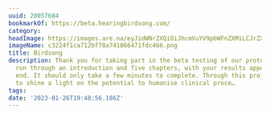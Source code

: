 ```yaml
---
uuid: 20057684
bookmarkOf: https://beta.hearingbirdsong.com/
category: 
headImage: https://images.are.na/eyJidWNrZXQiOiJhcmVuYV9pbWFnZXMiLCJrZXkiOiIyMDA1NzY4NC9vcmlnaW5hbF9jMzIyNGYxY2E3MTJiZjc4YTc0MTA2NjQ3MWZkYzQ2Ni5wbmciLCJlZGl0cyI6eyJyZXNpemUiOnsid2lkdGgiOjEyMDAsImhlaWdodCI6MTIwMCwiZml0IjoiaW5zaWRlIiwid2l0aG91dEVubGFyZ2VtZW50Ijp0cnVlfSwid2VicCI6eyJxdWFsaXR5Ijo5MH0sImpwZWciOnsicXVhbGl0eSI6OTB9LCJyb3RhdGUiOm51bGx9fQ==?bc=0
imageName: c3224f1ca712bf78a741066471fdc466.png
title: Birdsong
description: Thank you for taking part in the beta testing of our prototype. It will
  run through an introduction and five chapters, with your results appearing at the
  end. It should only take a few minutes to complete. Through this project we’re hoping
  to shine a light on the potential to humanise clinical proce…
tags: 
date: '2023-01-26T19:48:56.186Z'
---
```

